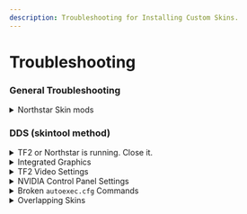 ```yaml
---
description: Troubleshooting for Installing Custom Skins.
---
```


# Troubleshooting

### General Troubleshooting

<details>

<summary>Northstar Skin mods</summary>

If the skin is reactive, animated or does something special outside of just basic textures, it's probably installed as a Northstar mod. Check the skin to see if it says to be installed as a mod.

This includes the custom models such as the Cat ears. They are installed as Northstar mods.

You don't need the skin tool for these Northstar mods.

So just disable the mod.

</details>

### DDS (skintool method)

<details>

<summary>TF2 or  Northstar is running. Close it.</summary>

Pretty simple. We cannot overwrite data in the starpak if it's busy being used by the game.&#x20;

Close out of the game.

</details>

<details>

<summary>Integrated Graphics</summary>

You just can't use custom skins, as it requires Texture Streaming.

This is likely because you are using a laptop, but not all laptops are the same. Some laptops will have dedicated GPU's which allow for Texture Streaming.

</details>

<details>

<summary>TF2 Video Settings</summary>

* [ ] Open Titanfall 2.
* [ ] Navigate to Video settings.
* [ ] Check that your 'Texture Filtering' is set to at least 'Anisotropic 8x' (preferably 'Anisotropic 16X').
* [ ] Check that your 'Texture Streaming Budget' is sufficient.

</details>

<details>

<summary>NVIDIA Control Panel Settings</summary>

\*If you have a Nvidia graphics card.\*

* [ ] Open 'NVIDIA Control Panel'.
* [ ] Navigate to 3D Settings**>>**Adjust settings with preview.
* [ ] Drag the Performance - Quality slider to 'Quality'.

</details>

<details>

<summary>Broken <code>autoexec.cfg</code> Commands </summary>

Some `autoexec.cfg` commands can break or increase chance of breaking custom DDS skins.

This is pretty rare. I've only heard of this issue happening 4 times.&#x20;

In order to fix;&#x20;

* [ ] Just save your current `autoexec.cfg`
* [ ] Create a new blank `autoexec.cfg`&#x20;
* [ ] Run the game.
* [ ] Close the game.
* [ ] Edit `autoexec.cfg` to copy and paste your previous commands.&#x20;

IF THIS DOESN'T WORK. Please share your commands to me for testing but we can get this to work.&#x20;

* Copy and paste the commands you want or understand what they do.&#x20;

Minimize the chance of corruption. If not. Just paste the necessities.&#x20;

IF DOESN'T WORK AGAIN.

* Use a blank `autoexec.cfg` file.&#x20;

If your skins still do not work. Your `autoexec.cfg` is not the issue.

</details>

<details>

<summary>Overlapping Skins</summary>

On certain DDS skins some textures are not included in the release version of the skin resulting in textures from the previous skin not being fully overwritten.&#x20;

* [ ] Download needed default textures from [https://github.com/BigSpice/TitanFall-2-Skin-Modding](https://github.com/BigSpice/TitanFall-2-Skin-Modding/tree/main/Textures/Compiled%20textures)\
  &#x20;    _If the needed textures aren't there feel free to alert us on discord._
* [ ] Install default textures as a skin.
* [ ] Reinstall your desired skin.

If this does not work double check if everything installed correctly, if all appears to be good there may be an issue with the skin itself.

</details>
